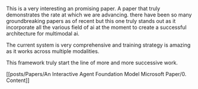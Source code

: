 This is a very interesting an promising paper. A paper that truly demonstrates the rate at which we are advancing. there have been so many groundbreaking papers as of recent but this one truly stands out as it incorporate all the various field of ai at the moment to create a successful architecture for multimodal ai. 


The current system is very comprehensive and training strategy is amazing as it works across multiple modalities.

This framework truly start the line of more and more successive work. 

[[posts/Papers/An Interactive Agent Foundation Model Microsoft Paper/0. Content]]
